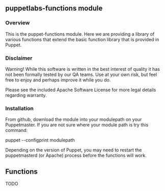 ## puppetlabs-functions module

### Overview

This is the puppet-functions module. Here we are providing a library of various functions that extend the basic function library that is provided in Puppet.

### Disclaimer

Warning! While this software is written in the best interest of quality it has not been formally tested by our QA teams. Use at your own risk, but feel free to enjoy and perhaps improve it while you do.

Please see the included Apache Software License for more legal details regarding warranty.

### Installation

From github, download the module into your modulepath on your Puppetmaster. If you are not sure where your module path is try this command:

  puppet --configprint modulepath

Depending on the version of Puppet, you may need to restart the puppetmasterd (or Apache) process before the functions will work.

## Functions

TODO
